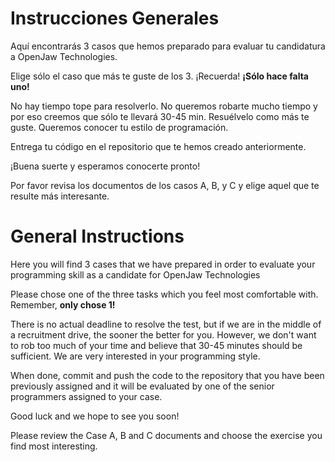 # Instrucciones Generales

Aquí encontrarás 3 casos que hemos preparado para evaluar tu candidatura a OpenJaw Technologies.

Elige sólo el caso que más te guste de los 3. ¡Recuerda! **¡Sólo hace falta uno!**

No hay tiempo tope para resolverlo. No queremos robarte mucho tiempo y por eso creemos que sólo te llevará 30-45 min.  Resuélvelo como más te guste. Queremos conocer tu estilo de programación.

Entrega tu código en el repositorio que te hemos creado anteriormente. 

¡Buena suerte y esperamos conocerte pronto!

Por favor revisa los documentos de los casos A, B, y C y elige aquel que te resulte más interesante.

# General Instructions
Here you will find 3 cases that we have prepared in order to evaluate your
programming skill as a candidate for OpenJaw Technologies

Please chose one of the three tasks which you feel most comfortable with.
Remember, **only chose 1!**

There is no actual deadline to resolve the test, but if we are in the
middle of a recruitment drive, the sooner the better for you. However, we
don't want to rob too much of your time and believe that 30-45 minutes
should be sufficient. We are very interested in your programming style.

When done, commit and push the code to the repository that you have been
previously assigned and it will be evaluated by one of the senior programmers
assigned to your case.

Good luck and we hope to see you soon!

Please review the Case A, B and C documents and choose the exercise you find most interesting.
